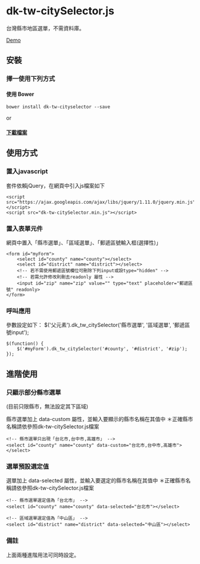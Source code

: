 # dk-tw-citySelector.js

台灣縣市地區選單，不需資料庫。

[Demo](http://dennykuo.github.io/dk-tw-citySelector/)

## 安裝

### 擇一使用下列方式

#### 使用 Bower

```
bower install dk-tw-cityselector --save
```

or

#### [下載檔案](https://github.com/dennykuo/dk-tw-citySelector/archive/master.zip)

## 使用方式

### 置入javascript

套件依賴jQuery，在網頁中引入js檔案如下

```
<script src="https://ajax.googleapis.com/ajax/libs/jquery/1.11.0/jquery.min.js"></script>
<script src="dk-tw-citySelector.min.js"></script>
```

### 置入表單元件

網頁中置入「縣市選單」、「區域選單」、「郵遞區號輸入框(選擇性)」

```
<form id="myForm">
    <select id="county" name="county"></select>
    <select id="district" name="district"></select>
    <!-- 若不需使用郵遞區號欄位可刪除下列input或設type="hidden" -->
    <!-- 若需允許修改則刪去readonly 屬性 -->
    <input id="zip" name="zip" value="" type="text" placeholder="郵遞區號" readonly>
</form>
```

### 呼叫應用

參數設定如下：
$('父元素').dk_tw_citySelector('縣市選單', '區域選單', '郵遞區號input');

```
$(function() {
    $('#myForm').dk_tw_citySelector('#county', '#district', '#zip');
});
```

## 進階使用

### 只顯示部分縣市選單

(目前只限縣市，無法設定其下區域)

縣市選單加上 data-custom 屬性，並輸入要顯示的縣市名稱在其值中
＊正確縣市名稱請依參照dk-tw-citySelector.js檔案

```
<!-- 縣市選單只出現「台北市,台中市,高雄市」 -->
<select id="county" name="county" data-custom="台北市,台中市,高雄市"></select>
```


### 選單預設選定值

選單加上 data-selected 屬性，並輸入要選定的縣市名稱在其值中
＊正確縣市名稱請依參照dk-tw-citySelector.js檔案 

```
<!-- 縣市選單選定值為「台北市」 -->
<select id="county" name="county" data-selected="台北市"></select>

<!-- 區域選單選定值為「中山區」 -->
<select id="district" name="district" data-selected="中山區"></select>

```

### 備註

上面兩種進階用法可同時設定。
